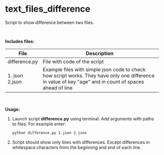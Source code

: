 # text_files_difference
Script to show difference between two files.

<br/>

**Includes files:**

| File                | Description                                                  |
| ------------------- | ------------------------------------------------------------ |
| difference.py       | File with code of the script                                 |
| 1. json <br/>2.json | Example files with simple json code to check how script works. They have only one difference in value of key "age" and in count of spaces ahead of line |

<br/>

**Usage:**

1. Launch script **difference.py** using terminal. Add arguments with paths to files. For example enter:
   ```bash
   python difference.py 1.json 2.json
   ```
2. Script should show only lines with differences. Except differences in whitespace characters from the beginning and end of each line.

